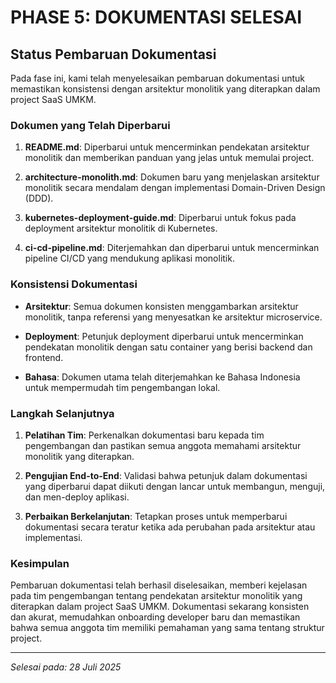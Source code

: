 # PHASE 5: DOKUMENTASI SELESAI

## Status Pembaruan Dokumentasi

Pada fase ini, kami telah menyelesaikan pembaruan dokumentasi untuk memastikan konsistensi dengan arsitektur monolitik yang diterapkan dalam project SaaS UMKM.

### Dokumen yang Telah Diperbarui

1. **README.md**: Diperbarui untuk mencerminkan pendekatan arsitektur monolitik dan memberikan panduan yang jelas untuk memulai project.

2. **architecture-monolith.md**: Dokumen baru yang menjelaskan arsitektur monolitik secara mendalam dengan implementasi Domain-Driven Design (DDD).

3. **kubernetes-deployment-guide.md**: Diperbarui untuk fokus pada deployment arsitektur monolitik di Kubernetes.

4. **ci-cd-pipeline.md**: Diterjemahkan dan diperbarui untuk mencerminkan pipeline CI/CD yang mendukung aplikasi monolitik.

### Konsistensi Dokumentasi

- **Arsitektur**: Semua dokumen konsisten menggambarkan arsitektur monolitik, tanpa referensi yang menyesatkan ke arsitektur microservice.
- **Deployment**: Petunjuk deployment diperbarui untuk mencerminkan pendekatan monolitik dengan satu container yang berisi backend dan frontend.

- **Bahasa**: Dokumen utama telah diterjemahkan ke Bahasa Indonesia untuk mempermudah tim pengembangan lokal.

### Langkah Selanjutnya

1. **Pelatihan Tim**: Perkenalkan dokumentasi baru kepada tim pengembangan dan pastikan semua anggota memahami arsitektur monolitik yang diterapkan.

2. **Pengujian End-to-End**: Validasi bahwa petunjuk dalam dokumentasi yang diperbarui dapat diikuti dengan lancar untuk membangun, menguji, dan men-deploy aplikasi.

3. **Perbaikan Berkelanjutan**: Tetapkan proses untuk memperbarui dokumentasi secara teratur ketika ada perubahan pada arsitektur atau implementasi.

### Kesimpulan

Pembaruan dokumentasi telah berhasil diselesaikan, memberi kejelasan pada tim pengembangan tentang pendekatan arsitektur monolitik yang diterapkan dalam project SaaS UMKM. Dokumentasi sekarang konsisten dan akurat, memudahkan onboarding developer baru dan memastikan bahwa semua anggota tim memiliki pemahaman yang sama tentang struktur project.

---

_Selesai pada: 28 Juli 2025_
